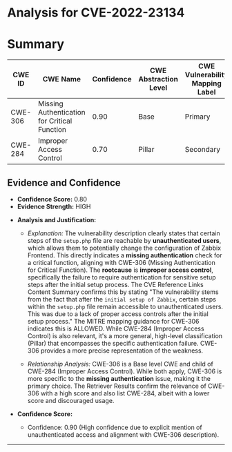 # Analysis for CVE-2022-23134

# Summary
| CWE ID | CWE Name | Confidence | CWE Abstraction Level | CWE Vulnerability Mapping Label | CWE-Vulnerability Mapping Notes |
|---|---|---|---|---|---|
| CWE-306 | Missing Authentication for Critical Function | 0.90 | Base | Primary |  ALLOWED |
| CWE-284 | Improper Access Control | 0.70 | Pillar | Secondary | DISCOURAGED |

## Evidence and Confidence

*   **Confidence Score:** 0.80
*   **Evidence Strength:** HIGH

- **Analysis and Justification:**  
  - *Explanation:* The vulnerability description clearly states that certain steps of the `setup.php` file are reachable by **unauthenticated users**, which allows them to potentially change the configuration of Zabbix Frontend. This directly indicates a **missing authentication** check for a critical function, aligning with CWE-306 (Missing Authentication for Critical Function). The **rootcause** is **improper access control**, specifically the failure to require authentication for sensitive setup steps after the initial setup process. The CVE Reference Links Content Summary confirms this by stating "The vulnerability stems from the fact that after the `initial setup of Zabbix`, certain steps within the `setup.php` file remain accessible to unauthenticated users. This was due to a lack of proper access controls after the initial setup process." The MITRE mapping guidance for CWE-306 indicates this is ALLOWED. While CWE-284 (Improper Access Control) is also relevant, it's a more general, high-level classification (Pillar) that encompasses the specific authentication failure. CWE-306 provides a more precise representation of the weakness.

  - *Relationship Analysis:* CWE-306 is a Base level CWE and child of CWE-284 (Improper Access Control). While both apply, CWE-306 is more specific to the **missing authentication** issue, making it the primary choice. The Retriever Results confirm the relevance of CWE-306 with a high score and also list CWE-284, albeit with a lower score and discouraged usage.

- **Confidence Score:**
  - Confidence: 0.90 (High confidence due to explicit mention of unauthenticated access and alignment with CWE-306 description).

---